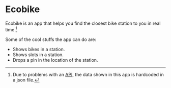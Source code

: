 # Ecobike

Ecobike is an app that helps you find the closest bike station to you in real time [^1]

Some of the cool stuffs the app can do are:

* Shows bikes in a station.
* Shows slots in a station. 
* Drops a pin in the location of the station.


[^1]: Due to problems with an [API](https://www.ecobici.cdmx.gob.mx/sites/default/files/pdf/manual_api_opendata_esp_final.pdf), the data shown in this app is hardcoded in a json file.
